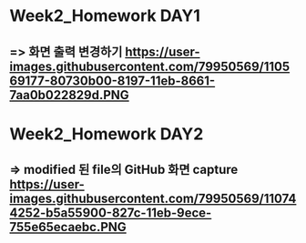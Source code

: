 # Week2_Homework DAY1
## => 화면 출력 변경하기 https://user-images.githubusercontent.com/79950569/110569177-80730b00-8197-11eb-8661-7aa0b022829d.PNG

# Week2_Homework DAY2
## => modified 된 file의 GitHub 화면 capture https://user-images.githubusercontent.com/79950569/110744252-b5a55900-827c-11eb-9ece-755e65ecaebc.PNG
